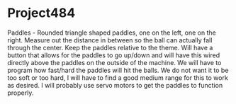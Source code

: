 # Project484
Paddles - Rounded triangle shaped paddles, one on the left, one on the right. Measure out the distance in between so the ball can actually fall through the center. Keep the paddles relative to the theme. Will have a button that allows for the paddles to go up/down and will have this wired directly above the paddles on the outside of the machine. We will have to program how fast/hard the paddles will hit the balls. We do not want it to be too soft or too hard, I will have to find a good medium range for this to work as desired. I will probably use servo motors to get the paddles to function properly. 
